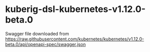 # kuberig-dsl-kubernetes-v1.12.0-beta.0

Swagger file downloaded from https://raw.githubusercontent.com/kubernetes/kubernetes/v1.12.0-beta.0/api/openapi-spec/swagger.json
